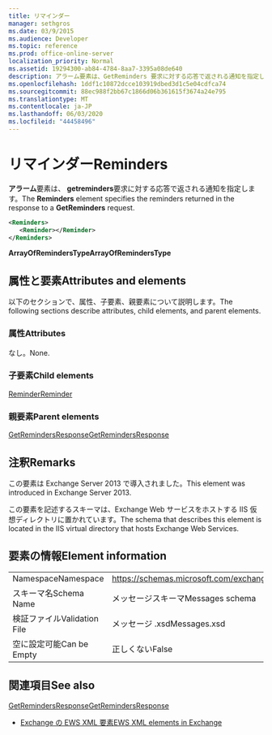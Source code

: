 ```yaml
---
title: リマインダー
manager: sethgros
ms.date: 03/9/2015
ms.audience: Developer
ms.topic: reference
ms.prod: office-online-server
localization_priority: Normal
ms.assetid: 19294300-ab84-4784-8aa7-3395a08de640
description: アラーム要素は、GetReminders 要求に対する応答で返される通知を指定します。
ms.openlocfilehash: 1ddf1c10872dcce103919dbed3d1c5e04cdfca74
ms.sourcegitcommit: 88ec988f2bb67c1866d06b361615f3674a24e795
ms.translationtype: MT
ms.contentlocale: ja-JP
ms.lasthandoff: 06/03/2020
ms.locfileid: "44458496"
---
```

# <a name="reminders"></a><span data-ttu-id="9948a-103">リマインダー</span><span class="sxs-lookup"><span data-stu-id="9948a-103">Reminders</span></span>

<span data-ttu-id="9948a-104">**アラーム**要素は、 **getreminders**要求に対する応答で返される通知を指定します。</span><span class="sxs-lookup"><span data-stu-id="9948a-104">The **Reminders** element specifies the reminders returned in the response to a **GetReminders** request.</span></span> 
  
```XML
<Reminders>
   <Reminder></Reminder>
</Reminders>
```

 <span data-ttu-id="9948a-105">**ArrayOfRemindersType**</span><span class="sxs-lookup"><span data-stu-id="9948a-105">**ArrayOfRemindersType**</span></span>
## <a name="attributes-and-elements"></a><span data-ttu-id="9948a-106">属性と要素</span><span class="sxs-lookup"><span data-stu-id="9948a-106">Attributes and elements</span></span>

<span data-ttu-id="9948a-107">以下のセクションで、属性、子要素、親要素について説明します。</span><span class="sxs-lookup"><span data-stu-id="9948a-107">The following sections describe attributes, child elements, and parent elements.</span></span>
  
### <a name="attributes"></a><span data-ttu-id="9948a-108">属性</span><span class="sxs-lookup"><span data-stu-id="9948a-108">Attributes</span></span>

<span data-ttu-id="9948a-109">なし。</span><span class="sxs-lookup"><span data-stu-id="9948a-109">None.</span></span>
  
### <a name="child-elements"></a><span data-ttu-id="9948a-110">子要素</span><span class="sxs-lookup"><span data-stu-id="9948a-110">Child elements</span></span>

[<span data-ttu-id="9948a-111">Reminder</span><span class="sxs-lookup"><span data-stu-id="9948a-111">Reminder</span></span>](reminder.md)
  
### <a name="parent-elements"></a><span data-ttu-id="9948a-112">親要素</span><span class="sxs-lookup"><span data-stu-id="9948a-112">Parent elements</span></span>

[<span data-ttu-id="9948a-113">GetRemindersResponse</span><span class="sxs-lookup"><span data-stu-id="9948a-113">GetRemindersResponse</span></span>](getremindersresponse.md)
  
## <a name="remarks"></a><span data-ttu-id="9948a-114">注釈</span><span class="sxs-lookup"><span data-stu-id="9948a-114">Remarks</span></span>

<span data-ttu-id="9948a-115">この要素は Exchange Server 2013 で導入されました。</span><span class="sxs-lookup"><span data-stu-id="9948a-115">This element was introduced in Exchange Server 2013.</span></span>
  
<span data-ttu-id="9948a-116">この要素を記述するスキーマは、Exchange Web サービスをホストする IIS 仮想ディレクトリに置かれています。</span><span class="sxs-lookup"><span data-stu-id="9948a-116">The schema that describes this element is located in the IIS virtual directory that hosts Exchange Web Services.</span></span>
  
## <a name="element-information"></a><span data-ttu-id="9948a-117">要素の情報</span><span class="sxs-lookup"><span data-stu-id="9948a-117">Element information</span></span>

|||
|:-----|:-----|
|<span data-ttu-id="9948a-118">Namespace</span><span class="sxs-lookup"><span data-stu-id="9948a-118">Namespace</span></span>  <br/> |https://schemas.microsoft.com/exchange/services/2006/messages  <br/> |
|<span data-ttu-id="9948a-119">スキーマ名</span><span class="sxs-lookup"><span data-stu-id="9948a-119">Schema Name</span></span>  <br/> |<span data-ttu-id="9948a-120">メッセージスキーマ</span><span class="sxs-lookup"><span data-stu-id="9948a-120">Messages schema</span></span>  <br/> |
|<span data-ttu-id="9948a-121">検証ファイル</span><span class="sxs-lookup"><span data-stu-id="9948a-121">Validation File</span></span>  <br/> |<span data-ttu-id="9948a-122">メッセージ .xsd</span><span class="sxs-lookup"><span data-stu-id="9948a-122">Messages.xsd</span></span>  <br/> |
|<span data-ttu-id="9948a-123">空に設定可能</span><span class="sxs-lookup"><span data-stu-id="9948a-123">Can be Empty</span></span>  <br/> |<span data-ttu-id="9948a-124">正しくない</span><span class="sxs-lookup"><span data-stu-id="9948a-124">False</span></span>  <br/> |
   
## <a name="see-also"></a><span data-ttu-id="9948a-125">関連項目</span><span class="sxs-lookup"><span data-stu-id="9948a-125">See also</span></span>



[<span data-ttu-id="9948a-126">GetRemindersResponse</span><span class="sxs-lookup"><span data-stu-id="9948a-126">GetRemindersResponse</span></span>](getremindersresponse.md)


- [<span data-ttu-id="9948a-127">Exchange の EWS XML 要素</span><span class="sxs-lookup"><span data-stu-id="9948a-127">EWS XML elements in Exchange</span></span>](ews-xml-elements-in-exchange.md)

